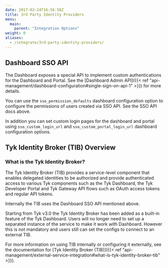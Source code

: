 ```yaml
---
date: 2017-03-24T16:56:58Z
title: 3rd Party Identity Providers
menu:
  main:
    parent: "Integration Options"
weight: 0
aliases:
  - /integrate/3rd-party-identity-providers/
---
```


## Dashboard SSO API
The Dashboard exposes a special API to implement custom authentications for the Dashboard and Portal. See the [Dashboard Admin API]({{< ref "api-management/dashboard-configuration#single-sign-on-api-1" >}}) for more details.

You can use the `sso_permission_defaults` dashboard configuration option to configure the permissions of users created via SSO API. See the SSO API docs above.

In addition you can set custom login pages for the dashboard and portal using `sso_custom_login_url` and `sso_custom_portal_login_url` dashboard configuration options.

## Tyk Identity Broker (TIB) Overview 

### What is the Tyk Identity Broker?

The Tyk Identity Broker (TIB) provides a service-level component that enables delegated identities to be authorized and provide authenticated access to various Tyk components such as the Tyk Dashboard, the Tyk Developer Portal and Tyk Gateway API flows such as OAuth access tokens and regular API tokens.

Internally the TIB uses the Dashboard SSO API mentioned above.

Starting from Tyk v3.0 the Tyk Identity Broker has been added as a built-in feature of the Tyk Dashboard. Users will no longer need to set up a separated instance of the service to make it work with Dashboard. However this is not mandatory and users still can set the configs to connect to an external TIB. 

For more information on using TIB internally or configuring it externally, see the documentation for [Tyk Identity Broker (TIB)]({{< ref "api-management/external-service-integration#what-is-tyk-identity-broker-tib" >}}).
